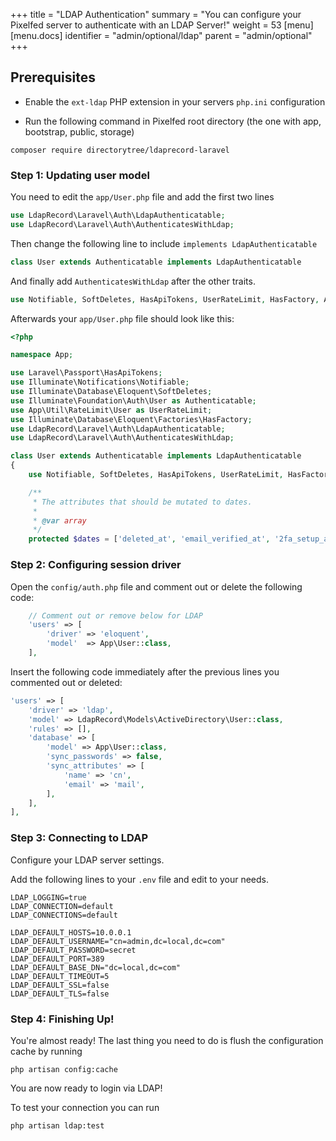 +++
title = "LDAP Authentication"
summary = "You can configure your Pixelfed server to authenticate with an LDAP Server!"
weight = 53
[menu]
[menu.docs]
identifier = "admin/optional/ldap"
parent = "admin/optional"
+++

## Prerequisites

- Enable the `ext-ldap` PHP extension in your servers `php.ini` configuration

- Run the following command in Pixelfed root directory (the one with app, bootstrap, public, storage)

```
composer require directorytree/ldaprecord-laravel
```

### Step 1: Updating user model

You need to edit the `app/User.php` file and add the first two lines

```php
use LdapRecord\Laravel\Auth\LdapAuthenticatable;
use LdapRecord\Laravel\Auth\AuthenticatesWithLdap;
```

Then change the following line to include `implements LdapAuthenticatable`

```php
class User extends Authenticatable implements LdapAuthenticatable
```

And finally add `AuthenticatesWithLdap` after the other traits.

```php
use Notifiable, SoftDeletes, HasApiTokens, UserRateLimit, HasFactory, AuthenticatesWithLdap;
```

Afterwards your `app/User.php` file should look like this:

```php
<?php

namespace App;

use Laravel\Passport\HasApiTokens;
use Illuminate\Notifications\Notifiable;
use Illuminate\Database\Eloquent\SoftDeletes;
use Illuminate\Foundation\Auth\User as Authenticatable;
use App\Util\RateLimit\User as UserRateLimit;
use Illuminate\Database\Eloquent\Factories\HasFactory;
use LdapRecord\Laravel\Auth\LdapAuthenticatable;
use LdapRecord\Laravel\Auth\AuthenticatesWithLdap;

class User extends Authenticatable implements LdapAuthenticatable
{
    use Notifiable, SoftDeletes, HasApiTokens, UserRateLimit, HasFactory, AuthenticatesWithLdap;

    /**
     * The attributes that should be mutated to dates.
     *
     * @var array
     */
    protected $dates = ['deleted_at', 'email_verified_at', '2fa_setup_at'];
```

### Step 2: Configuring session driver

Open the `config/auth.php` file and comment out or delete the following code:

```php
    // Comment out or remove below for LDAP
    'users' => [
        'driver' => 'eloquent',
        'model'  => App\User::class,
    ],
```

Insert the following code immediately after the previous lines you commented out or deleted:

```php
'users' => [
    'driver' => 'ldap',
    'model' => LdapRecord\Models\ActiveDirectory\User::class,
    'rules' => [],
    'database' => [
        'model' => App\User::class,
        'sync_passwords' => false,
        'sync_attributes' => [
            'name' => 'cn',
            'email' => 'mail',
        ],
    ],
],
```

### Step 3: Connecting to LDAP

Configure your LDAP server settings.

Add the following lines to your `.env` file and edit to your needs.

```
LDAP_LOGGING=true
LDAP_CONNECTION=default
LDAP_CONNECTIONS=default

LDAP_DEFAULT_HOSTS=10.0.0.1
LDAP_DEFAULT_USERNAME="cn=admin,dc=local,dc=com"
LDAP_DEFAULT_PASSWORD=secret
LDAP_DEFAULT_PORT=389
LDAP_DEFAULT_BASE_DN="dc=local,dc=com"
LDAP_DEFAULT_TIMEOUT=5
LDAP_DEFAULT_SSL=false
LDAP_DEFAULT_TLS=false
```

### Step 4: Finishing Up!

You're almost ready! The last thing you need to do is flush the configuration cache by running

```
php artisan config:cache
```

You are now ready to login via LDAP!

To test your connection you can run

```
php artisan ldap:test
```
